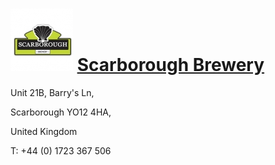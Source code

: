 # ![icon](../../../icons/Scarborough_Brewery.jpeg) [Scarborough Brewery](https://untappd.com/ScarboroughBrewery)

Unit 21B, Barry's Ln,

Scarborough YO12 4HA,

United Kingdom

T: +44 (0) 1723 367 506
